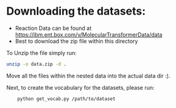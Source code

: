 # Downloading the datasets:


- Reaction Data can be found at https://ibm.ent.box.com/v/MolecularTransformerData/data
- Best to download the zip file within this directory


To Unzip the file simply run:

```bash
unzip -o data.zip -d .
```

Move all the files within the nested data into the actual data dir :).


Next, to create the vocabulary for the datasets, please run:

```bash
    python get_vocab.py /path/to/dataset
```


